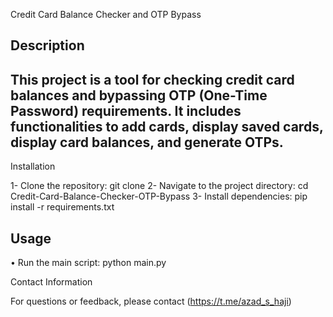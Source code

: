 Credit Card Balance Checker and OTP Bypass

Description
-------------------------------------------
This project is a tool for checking credit card balances and bypassing OTP (One-Time Password) requirements. It includes functionalities to add cards, display saved cards, display card balances, and generate OTPs.
-------------------------------------------
Installation

1- Clone the repository: git clone
2- Navigate to the project directory: cd Credit-Card-Balance-Checker-OTP-Bypass
3- Install dependencies: pip install -r requirements.txt

Usage 
------------------------------------------
• Run the main script: python main.py

Contact Information

For questions or feedback, please contact
(https://t.me/azad_s_haji)
